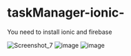 # taskManager-ionic-

You need to install ionic and firebase



![Screenshot_7](https://user-images.githubusercontent.com/24373602/87668675-2b503800-c775-11ea-9252-d31d470d8e21.png)
![image](https://user-images.githubusercontent.com/24373602/87668831-841fd080-c775-11ea-8b5d-26ca8cf7350a.png)
![image](https://user-images.githubusercontent.com/24373602/87669267-5e46fb80-c776-11ea-8888-a775dcbb25cd.png)
